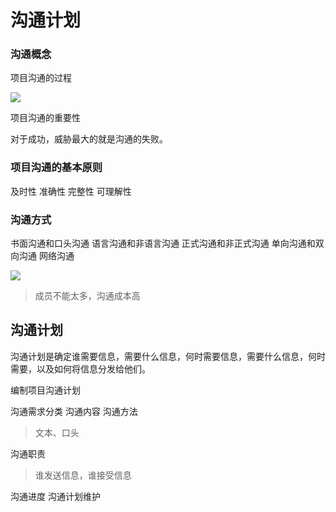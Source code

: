 # 沟通计划

### 沟通概念

项目沟通的过程

![](https://raw.githubusercontent.com/ZanderZhao/images/master/img2019/20191108080952.png)

项目沟通的重要性

对于成功，威胁最大的就是沟通的失败。

### 项目沟通的基本原则

及时性
准确性
完整性
可理解性

### 沟通方式

书面沟通和口头沟通
语言沟通和非语言沟通
正式沟通和非正式沟通
单向沟通和双向沟通
网络沟通

![](https://raw.githubusercontent.com/ZanderZhao/images/master/img2019/20191108081305.png)

> 成员不能太多，沟通成本高

## 沟通计划

沟通计划是确定谁需要信息，需要什么信息，何时需要信息，需要什么信息，何时需要，以及如何将信息分发给他们。 

编制项目沟通计划

沟通需求分类
沟通内容 
沟通方法 

> 文本、口头

沟通职责 

> 谁发送信息，谁接受信息

沟通进度 
沟通计划维护 










